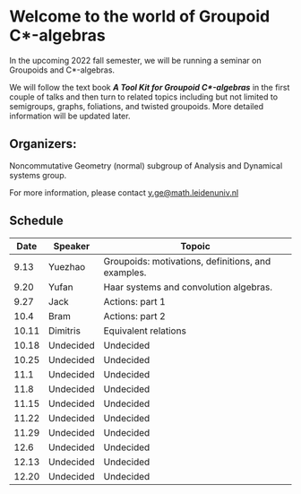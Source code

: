 # Welcome to the world of Groupoid C*-algebras

In the upcoming 2022 fall semester, we will be running a seminar on Groupoids and C*-algebras. 

We will follow the text book ___A Tool Kit for Groupoid C*-algebras___ in the first couple of talks and then turn to related topics including but not limited to semigroups, graphs, foliations, and twisted groupoids. More detailed information will be updated later.

<!-- You can use the [editor on GitHub](https://github.com/Sherlock3711/Groupoid-C--algebras/edit/gh-pages/index.md) to maintain and preview the content for your website in Markdown files. -->

<!-- Whenever you commit to this repository, GitHub Pages will run [Jekyll](https://jekyllrb.com/) to rebuild the pages in your site, from the content in your Markdown files. -->

## Organizers: 
Noncommutative Geometry (normal) subgroup of Analysis and Dynamical systems group.

For more information, please contact y.ge@math.leidenuniv.nl

## Schedule
|  Date   | Speaker  |  Topoic |
|  ----  | ----  | ----  |
| 9.13  | Yuezhao | Groupoids: motivations, definitions, and examples. |
| 9.20  | Yufan |  Haar systems and convolution algebras. |
| 9.27  | Jack | Actions: part 1 |
| 10.4  | Bram | Actions: part 2 |
| 10.11 | Dimitris| Equivalent relations|
| 10.18 | Undecided | Undecided |
| 10.25 | Undecided | Undecided |
| 11.1 | Undecided | Undecided |
| 11.8 | Undecided | Undecided |
| 11.15 | Undecided | Undecided |
| 11.22 | Undecided | Undecided |
| 11.29 | Undecided | Undecided |
| 12.6 | Undecided | Undecided |
| 12.13 | Undecided | Undecided |
| 12.20 | Undecided | Undecided |
